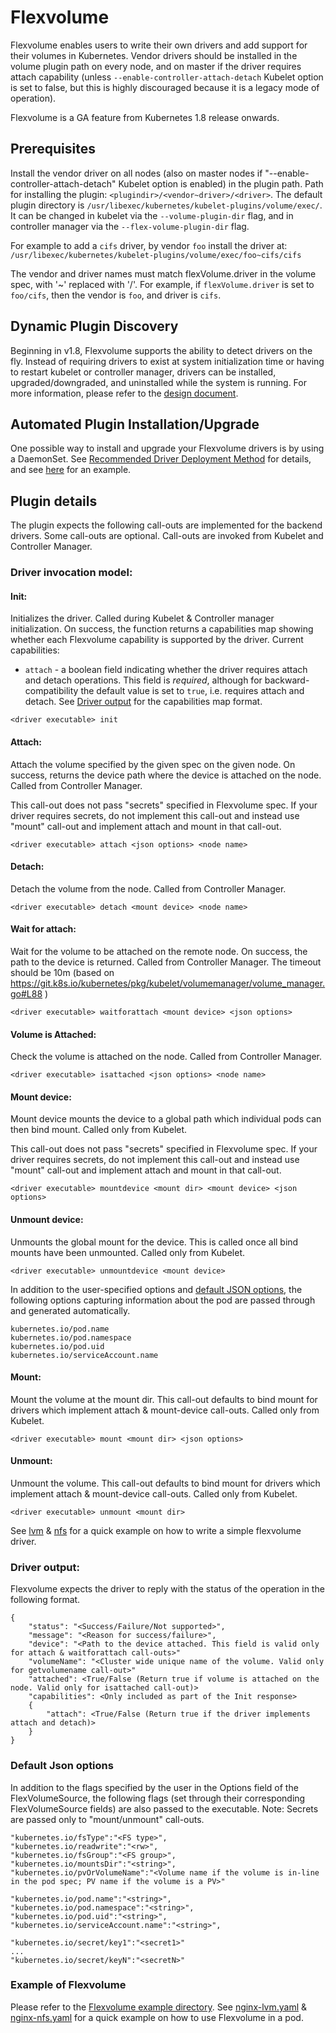 # Flexvolume

Flexvolume enables users to write their own drivers and add support for their volumes in Kubernetes. Vendor drivers should be installed in the volume plugin path on every node, and on master if the driver requires attach capability (unless `--enable-controller-attach-detach` Kubelet option is set to false, but this is highly discouraged because it is a legacy mode of operation).

Flexvolume is a GA feature from Kubernetes 1.8 release onwards.

## Prerequisites

Install the vendor driver on all nodes (also on master nodes if "--enable-controller-attach-detach" Kubelet option is enabled) in the plugin path. Path for installing the plugin: `<plugindir>/<vendor~driver>/<driver>`. The default plugin directory is `/usr/libexec/kubernetes/kubelet-plugins/volume/exec/`. It can be changed in kubelet via the `--volume-plugin-dir` flag, and in controller manager via the `--flex-volume-plugin-dir` flag.

For example to add a `cifs` driver, by vendor `foo` install the driver at: `/usr/libexec/kubernetes/kubelet-plugins/volume/exec/foo~cifs/cifs`

The vendor and driver names must match flexVolume.driver in the volume spec, with '~' replaced with '/'. For example, if `flexVolume.driver` is set to `foo/cifs`, then the vendor is `foo`, and driver is `cifs`.

## Dynamic Plugin Discovery
Beginning in v1.8, Flexvolume supports the ability to detect drivers on the fly. Instead of requiring drivers to exist at system initialization time or having to restart kubelet or controller manager, drivers can be installed, upgraded/downgraded, and uninstalled while the system is running.
For more information, please refer to the [design document](/contributors/design-proposals/storage/flexvolume-deployment.md).

## Automated Plugin Installation/Upgrade
One possible way to install and upgrade your Flexvolume drivers is by using a DaemonSet. See [Recommended Driver Deployment Method](/contributors/design-proposals/storage/flexvolume-deployment.md#recommended-driver-deployment-method) for details, and see [here](https://git.k8s.io/examples/staging/volumes/flexvolume/deploy/) for an example.

## Plugin details
The plugin expects the following call-outs are implemented for the backend drivers. Some call-outs are optional. Call-outs are invoked from Kubelet and Controller Manager.

### Driver invocation model:

#### Init:
Initializes the driver. Called during Kubelet & Controller manager initialization. On success, the function returns a capabilities map showing whether each Flexvolume capability is supported by the driver.
Current capabilities:
* `attach` - a boolean field indicating whether the driver requires attach and detach operations. This field is *required*, although for backward-compatibility the default value is set to `true`, i.e. requires attach and detach.
See [Driver output](#driver-output) for the capabilities map format.
```
<driver executable> init
```

#### Attach:
Attach the volume specified by the given spec on the given node. On success, returns the device path where the device is attached on the node. Called from Controller Manager.

This call-out does not pass "secrets" specified in Flexvolume spec. If your driver requires secrets, do not implement this call-out and instead use "mount" call-out and implement attach and mount in that call-out.

```
<driver executable> attach <json options> <node name>
```

#### Detach:
Detach the volume from the node. Called from Controller Manager.
```
<driver executable> detach <mount device> <node name>
```

#### Wait for attach:
Wait for the volume to be attached on the remote node. On success, the path to the device is returned. Called from Controller Manager. The timeout should be 10m (based on https://git.k8s.io/kubernetes/pkg/kubelet/volumemanager/volume_manager.go#L88 )

```
<driver executable> waitforattach <mount device> <json options>
```

#### Volume is Attached:
Check the volume is attached on the node. Called from Controller Manager.

```
<driver executable> isattached <json options> <node name>
```

#### Mount device:
Mount device mounts the device to a global path which individual pods can then bind mount. Called only from Kubelet.

This call-out does not pass "secrets" specified in Flexvolume spec. If your driver requires secrets, do not implement this call-out and instead use "mount" call-out and implement attach and mount in that call-out.

```
<driver executable> mountdevice <mount dir> <mount device> <json options>
```

#### Unmount device:
Unmounts the global mount for the device. This is called once all bind mounts have been unmounted. Called only from Kubelet.

```
<driver executable> unmountdevice <mount device>
```
In addition to the user-specified options and [default JSON options](#default-json-options), the following options capturing information about the pod are passed through and generated automatically.

```
kubernetes.io/pod.name
kubernetes.io/pod.namespace
kubernetes.io/pod.uid
kubernetes.io/serviceAccount.name
```

#### Mount:
Mount the volume at the mount dir. This call-out defaults to bind mount for drivers which implement attach & mount-device call-outs. Called only from Kubelet.

```
<driver executable> mount <mount dir> <json options>
```

#### Unmount:
Unmount the volume. This call-out defaults to bind mount for drivers which implement attach & mount-device call-outs. Called only from Kubelet.

```
<driver executable> unmount <mount dir>
```

See [lvm] & [nfs] for a quick example on how to write a simple flexvolume driver.

### Driver output:

Flexvolume expects the driver to reply with the status of the operation in the
following format.

```
{
	"status": "<Success/Failure/Not supported>",
	"message": "<Reason for success/failure>",
	"device": "<Path to the device attached. This field is valid only for attach & waitforattach call-outs>"
	"volumeName": "<Cluster wide unique name of the volume. Valid only for getvolumename call-out>"
	"attached": <True/False (Return true if volume is attached on the node. Valid only for isattached call-out)>
    "capabilities": <Only included as part of the Init response>
    {
        "attach": <True/False (Return true if the driver implements attach and detach)>
    }
}
```

### Default Json options

In addition to the flags specified by the user in the Options field of the FlexVolumeSource, the following flags (set through their corresponding FlexVolumeSource fields) are also passed to the executable.
Note: Secrets are passed only to "mount/unmount" call-outs.

```
"kubernetes.io/fsType":"<FS type>",
"kubernetes.io/readwrite":"<rw>",
"kubernetes.io/fsGroup":"<FS group>",
"kubernetes.io/mountsDir":"<string>",
"kubernetes.io/pvOrVolumeName":"<Volume name if the volume is in-line in the pod spec; PV name if the volume is a PV>"

"kubernetes.io/pod.name":"<string>",
"kubernetes.io/pod.namespace":"<string>",
"kubernetes.io/pod.uid":"<string>",
"kubernetes.io/serviceAccount.name":"<string>",

"kubernetes.io/secret/key1":"<secret1>"
...
"kubernetes.io/secret/keyN":"<secretN>"
```

### Example of Flexvolume

Please refer to the [Flexvolume example directory]. See [nginx-lvm.yaml] & [nginx-nfs.yaml] for a quick example on how to use Flexvolume in a pod.


[lvm]: https://git.k8s.io/examples/staging/volumes/flexvolume/lvm
[nfs]: https://git.k8s.io/examples/staging/volumes/flexvolume/nfs
[nginx-lvm.yaml]: https://git.k8s.io/examples/staging/volumes/flexvolume/nginx-lvm.yaml
[nginx-nfs.yaml]: https://git.k8s.io/examples/staging/volumes/flexvolume/nginx-nfs.yaml
[Flexvolume example directory]: https://git.k8s.io/examples/staging/volumes/flexvolume/

